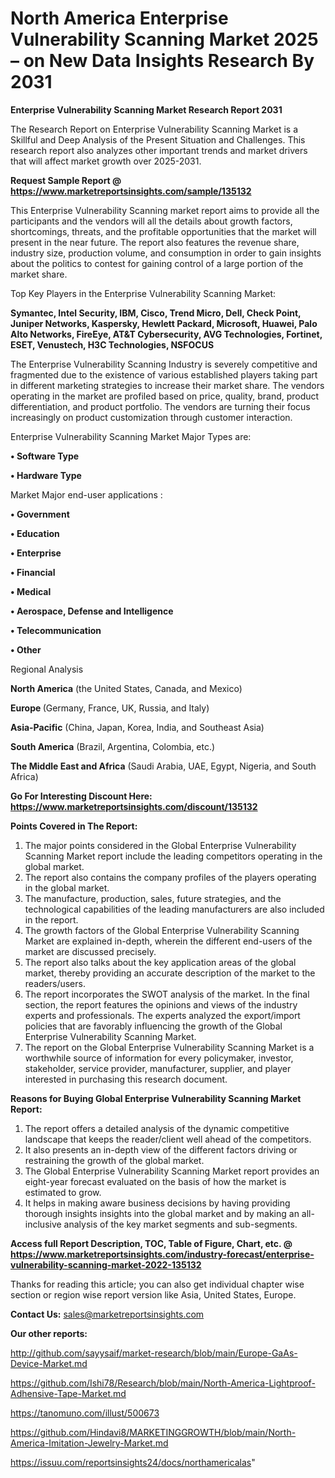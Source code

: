 # North America Enterprise Vulnerability Scanning Market 2025 – on New Data Insights Research By 2031

<strong>Enterprise Vulnerability Scanning Market Research Report 2031</strong>

The Research Report on Enterprise Vulnerability Scanning Market is a Skillful and Deep Analysis of the Present Situation and Challenges. This research report also analyzes other important trends and market drivers that will affect market growth over 2025-2031.

<strong>Request Sample Report @ <a href=https://www.marketreportsinsights.com/sample/135132>https://www.marketreportsinsights.com/sample/135132</a></strong>

This Enterprise Vulnerability Scanning market report aims to provide all the participants and the vendors will all the details about growth factors, shortcomings, threats, and the profitable opportunities that the market will present in the near future. The report also features the revenue share, industry size, production volume, and consumption in order to gain insights about the politics to contest for gaining control of a large portion of the market share.

Top Key Players in the Enterprise Vulnerability Scanning Market:

<strong>Symantec, Intel Security, IBM, Cisco, Trend Micro, Dell, Check Point, Juniper Networks, Kaspersky, Hewlett Packard, Microsoft, Huawei, Palo Alto Networks, FireEye, AT&T Cybersecurity, AVG Technologies, Fortinet, ESET, Venustech, H3C Technologies, NSFOCUS</strong>

The Enterprise Vulnerability Scanning Industry is severely competitive and fragmented due to the existence of various established players taking part in different marketing strategies to increase their market share. The vendors operating in the market are profiled based on price, quality, brand, product differentiation, and product portfolio. The vendors are turning their focus increasingly on product customization through customer interaction.

Enterprise Vulnerability Scanning Market Major Types are:

<strong>• Software Type

• Hardware Type</strong>

Market Major end-user applications :

<strong>• Government

• Education

• Enterprise

• Financial

• Medical

• Aerospace, Defense and Intelligence

• Telecommunication

• Other</strong>

Regional Analysis

</u><strong><b>North America</b></strong> (the United States, Canada, and Mexico)

<strong><b>Europe </b></strong>(Germany, France, UK, Russia, and Italy)

<strong><b>Asia-Pacific</b></strong> (China, Japan, Korea, India, and Southeast Asia)

<strong><b>South America</b></strong> (Brazil, Argentina, Colombia, etc.)

<strong><b>The Middle East and Africa</b></strong> (Saudi Arabia, UAE, Egypt, Nigeria, and South Africa)

<strong>Go For Interesting Discount Here: <a href=https://www.marketreportsinsights.com/discount/135132>https://www.marketreportsinsights.com/discount/135132</a></strong>

<strong>Points Covered in The Report:</strong>
<ol>
  <li>The major points considered in the Global Enterprise Vulnerability Scanning Market report include the leading competitors operating in the global market.</li>
  <li>The report also contains the company profiles of the players operating in the global market.</li>
  <li>The manufacture, production, sales, future strategies, and the technological capabilities of the leading manufacturers are also included in the report.</li>
  <li>The growth factors of the Global Enterprise Vulnerability Scanning Market are explained in-depth, wherein the different end-users of the market are discussed precisely.</li>
  <li>The report also talks about the key application areas of the global market, thereby providing an accurate description of the market to the readers/users.</li>
  <li>The report incorporates the SWOT analysis of the market. In the final section, the report features the opinions and views of the industry experts and professionals. The experts analyzed the export/import policies that are favorably influencing the growth of the Global Enterprise Vulnerability Scanning Market.</li>
  <li>The report on the Global Enterprise Vulnerability Scanning Market is a worthwhile source of information for every policymaker, investor, stakeholder, service provider, manufacturer, supplier, and player interested in purchasing this research document.</li>
</ol>
<strong>Reasons for Buying Global Enterprise Vulnerability Scanning Market Report:</strong>

<ol>
  <li>The report offers a detailed analysis of the dynamic competitive landscape that keeps the reader/client well ahead of the competitors.</li>
  <li>It also presents an in-depth view of the different factors driving or restraining the growth of the global market.</li>
  <li>The Global Enterprise Vulnerability Scanning Market report provides an eight-year forecast evaluated on the basis of how the market is estimated to grow.</li>
  <li>It helps in making aware business decisions by having providing thorough insights insights into the global market and by making an all-inclusive analysis of the key market segments and sub-segments.</li>
</ol>
<strong>Access full Report Description, TOC, Table of Figure, Chart, etc. @ <a href=https://www.marketreportsinsights.com/industry-forecast/enterprise-vulnerability-scanning-market-2022-135132>https://www.marketreportsinsights.com/industry-forecast/enterprise-vulnerability-scanning-market-2022-135132</a></strong>


Thanks for reading this article; you can also get individual chapter wise section or region wise report version like Asia, United States, Europe.

<strong>Contact Us:</strong>
sales@marketreportsinsights.com

<strong>Our other reports:</strong>

<a href=http://github.com/sayysaif/market-research/blob/main/Europe-GaAs-Device-Market.md>http://github.com/sayysaif/market-research/blob/main/Europe-GaAs-Device-Market.md</a>

<a href=https://github.com/Ishi78/Research/blob/main/North-America-Lightproof-Adhensive-Tape-Market.md>https://github.com/Ishi78/Research/blob/main/North-America-Lightproof-Adhensive-Tape-Market.md</a>

<a href=https://tanomuno.com/illust/500673>https://tanomuno.com/illust/500673</a>

<a href=https://github.com/Hindavi8/MARKETINGGROWTH/blob/main/North-America-Imitation-Jewelry-Market.md>https://github.com/Hindavi8/MARKETINGGROWTH/blob/main/North-America-Imitation-Jewelry-Market.md</a>

<a href=https://issuu.com/reportsinsights24/docs/northamericalas>https://issuu.com/reportsinsights24/docs/northamericalas</a>"
